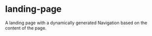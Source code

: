 # landing-page
 A landing page with a dynamically generated Navigation based on the content of the page.
